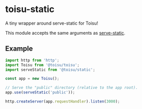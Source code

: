 # toisu-static

A tiny wrapper around serve-static for Toisu!

This module accepts the same arguments as
[serve-static](https://github.com/expressjs/serve-static).

## Example

```javascript
import http from 'http';
import Toisu from '@toisu/toisu';
import serveStatic from '@toisu/static';

const app = new Toisu();

// Serve the "public" directory (relative to the app root).
app.use(serveStatic('public'));

http.createServer(app.requestHandler).listen(3000);
```
